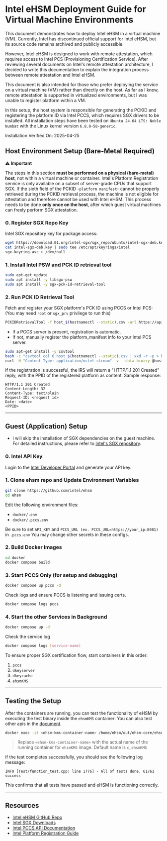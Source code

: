 # Intel eHSM Deployment Guide for Virtual Machine Environments
This document demonstrates how to deploy Intel eHSM in a virtual machine (VM).
Currently, Intel has discontinued official support for Intel eHSM, but its source code remains archived and publicly accessible.

However, Intel eHSM is designed to work with remote attestation, which requires access to Intel PCS (Provisioning Certification Service).
After reviewing several documents on Intel's remote attestation architecture, I decided to write this documentation to explain the integration process between remote attestation and Intel eHSM.

This document is also intended for those who prefer deploying the service on a virtual machine (VM) rather than directly on the host.
As far as I know, remote attestation is supported in virtualized environments, but I was unable to register platform within a VM.

In this setup, the host system is responsible for generating the PCKID and registering the platform ID via Intel PCCS, which requires SGX drivers to be installed.
All installation steps have been tested on `Ubuntu 24.04 LTS: Noble Numbat` with the Linux kernel version `6.8.0-58-generic`. 

Installation Verified On: 2025-04-25

## Host Environment Setup (Bare-Metal Required)

⚠️ **Important** 

The steps in this section **must be performed on a physical (bare-metal) host**, not within a virtual machine or container.
 Intel's Platform Registration service is only available on a subset of server-grade CPUs that support SGX.
If the sixth field of the PCKID -`platform manifest`- cannot be properly retrieved during the PCKID retrieval process, the machine is not eligible for attestation and therefore cannot be used with Intel eHSM. This process needs to be done **only once on the host**, after which guest virtual machines can freely perform SGX attestation.

### 0. Register SGX Repo Key
Intel SGX repository key for package access:

```bash
wget https://download.01.org/intel-sgx/sgx_repo/ubuntu/intel-sgx-deb.key 
cat intel-sgx-deb.key | sudo tee /etc/apt/keyrings/intel
sgx-keyring.asc > /dev/null
```

### 1. Install Intel PSW and PCK ID retrieval tool

```bash
sudo apt-get update
sudo apt install -y libsgx-psw
sudo apt install -y sgx-pck-id-retrieval-tool
```

### 2. Run PCK ID Retrieval Tool
 Fetch and register your SGX platform's PCK ID using PCCS or Intel PCS:
(You may need `root` or `sgx_prv` privilege to run this)
```bash
PCKIDRetrievalTool -f host_$(hostnamectl --static).csv -url https://api.trustedservices.intel.com/sgx/registration/v1/platform -use_secure_cert false
```
- If a PCCS server is present, registration is automatic.
- If not, manually register the platform_manifest info to your Intel PCS server.

```bash
sudo apt-get install -y csvtool
bash -c "csvtool col 6 host_$(hostnamectl --static).csv | xxd -r -p > host_$(hostnamectl --static)_pm.bin"
curl -H "Content-Type: application/octet-stream" -v --data-binary @host_$(hostnamectl --static)_pm.bin -X POST "https://api.trustedservices.intel.com/sgx/registration/v1/platform"
```

If the registration is successful, the IRS will return a "HTTP/1.1 201 Created" reply, with the PPID of the registered platform as content. 
Sample response:

```
HTTP/1.1 201 Created
Content-Length: 32
Content-Type: text/plain
Request-ID: <request id>
Date: <date>
<PPID>
```

---

## Guest (Application) Setup

* I will skip the installation of SGX dependencies on the guest machine. For detailed instructions, please refer to [Intel's SGX repository](https://github.com/intel/linux-sgx).

### 0. Intel API Key
Login to the [Intel Developer Portal](https://api.portal.trustedservices.intel.com/) and generate your API key.

### 1. Clone ehsm repo and Update Environment Variables

```bash
git clone https://github.com/intel/ehsm
cd ehsm
```

Edit the following environment files:

- `docker/.env`
- `docker/.pccs.env`

Be sure to set `API_KEY` and `PCCS_URL (ex. PCCS_URL=https://your_ip:8081)` in `.pccs.env` You may change other secrets in these configs.


### 2. Build Docker Images

```bash
cd docker
docker compose build
```

### 3. Start PCCS Only (for setup and debugging)

```bash
docker compose up pccs -d
 ```

Check logs and ensure PCCS is listening and issuing certs.

```bash
docker compose logs pccs
```

### 4. Start the other Services in Background

```bash
docker compose up -d
```

Check the service log
```bash
docker compose logs [service-name]
```

To ensure proper SGX certification flow, start containers in this order:

1. `pccs`
2. `dkeyserver`
3. `dkeycache`
4. `ehsmKMS`

---

## Testing the Setup

After the containers are running, you can test the functionality of eHSM by executing the test binary inside the `ehsmKMS` container:
You can also test other apis in the [document](https://github.com/intel/ehsm/blob/main/docs/API_Reference.md).

```bash
docker exec -it <ehsm-kms-container-name> /home/ehsm/out/ehsm-core/ehsm_core_test
```

> Replace `<ehsm-kms-container-name>` with the actual name of the running container for `ehsmKMS` image. Default name is `c_ehsmKMS`

If the test completes successfully, you should see the following log message:
```text
INFO [Test/function_test.cpp: line 1776] - All of tests done. 61/61 success
```
This confirms that all tests have passed and eHSM is functioning correctly.


---

## Resources
- [Intel eHSM GitHub Repo](https://github.com/intel/ehsm/)
- [Intel SGX Downloads](https://download.01.org/intel-sgx/)
- [Intel PCCS API Documentation](https://api.portal.trustedservices.intel.com/)
- [Intel Platform Registration Guide](https://cc-enabling.trustedservices.intel.com/intel-tdx-enabling-guide/02/infrastructure_setup/#platform-registration)
